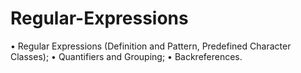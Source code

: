 # Regular-Expressions
• Regular Expressions (Definition and Pattern, Predefined Character Classes); • Quantifiers and Grouping; • Backreferences.
